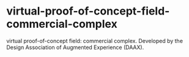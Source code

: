 # virtual-proof-of-concept-field-commercial-complex
virtual proof-of-concept field: commercial complex. Developed by the Design Association of Augmented Experience (DAAX). 
